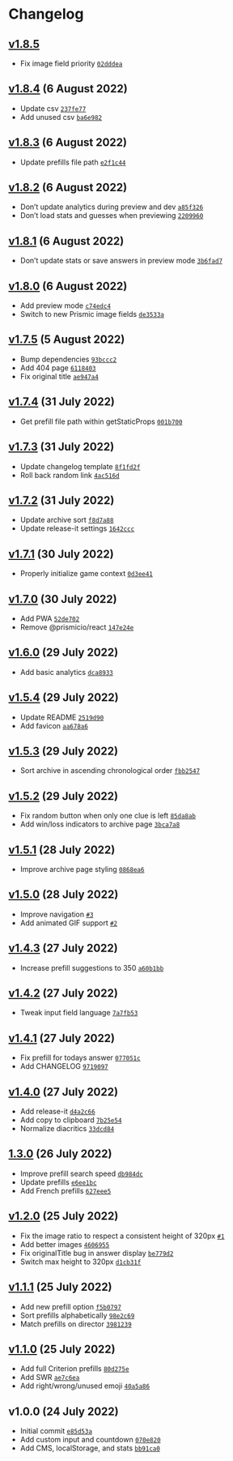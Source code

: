 # Changelog

## [v1.8.5](https://github.com/skilar/snapszhot/compare/v1.8.4...v1.8.5)

-   Fix image field priority [`02dddea`](https://github.com/skilar/snapszhot/commit/02dddeadcee719a376f357644f98f1ea727d0bd3)

## [v1.8.4](https://github.com/skilar/snapszhot/compare/v1.8.3...v1.8.4) (6 August 2022)

-   Update csv [`237fe77`](https://github.com/skilar/snapszhot/commit/237fe770246a2e6d061aab3f4f30aeb0cbb96a67)
-   Add unused csv [`ba6e982`](https://github.com/skilar/snapszhot/commit/ba6e982491676091ba734fc124f111ec66b81c75)

## [v1.8.3](https://github.com/skilar/snapszhot/compare/v1.8.2...v1.8.3) (6 August 2022)

-   Update prefills file path [`e2f1c44`](https://github.com/skilar/snapszhot/commit/e2f1c44ee84ff92dd85d779802a6f6da4315b68e)

## [v1.8.2](https://github.com/skilar/snapszhot/compare/v1.8.1...v1.8.2) (6 August 2022)

-   Don’t update analytics during preview and dev [`a85f326`](https://github.com/skilar/snapszhot/commit/a85f326d83b3f83f7d432c41e3437c442416ec61)
-   Don’t load stats and guesses when previewing [`2209960`](https://github.com/skilar/snapszhot/commit/2209960e5b49c8a6383ff5a4aadbbe0a5ea3f529)

## [v1.8.1](https://github.com/skilar/snapszhot/compare/v1.8.0...v1.8.1) (6 August 2022)

-   Don’t update stats or save answers in preview mode [`3b6fad7`](https://github.com/skilar/snapszhot/commit/3b6fad769a27e80ef852dd0edf6bbef27487a5da)

## [v1.8.0](https://github.com/skilar/snapszhot/compare/v1.7.5...v1.8.0) (6 August 2022)

-   Add preview mode [`c74edc4`](https://github.com/skilar/snapszhot/commit/c74edc43e3e61a3f1bc98a658b893f4fa65a6096)
-   Switch to new Prismic image fields [`de3533a`](https://github.com/skilar/snapszhot/commit/de3533a8422332f29cbaad7d0cff10f777210592)

## [v1.7.5](https://github.com/skilar/snapszhot/compare/v1.7.4...v1.7.5) (5 August 2022)

-   Bump dependencies [`93bccc2`](https://github.com/skilar/snapszhot/commit/93bccc2dc024cf000df4060172706e996c085a13)
-   Add 404 page [`6118403`](https://github.com/skilar/snapszhot/commit/611840352c2c99b5bb3b8225ab5b25de82819b4b)
-   Fix original title [`ae947a4`](https://github.com/skilar/snapszhot/commit/ae947a4f165f3974f54361f9d9c948134190fa94)

## [v1.7.4](https://github.com/skilar/snapszhot/compare/v1.7.3...v1.7.4) (31 July 2022)

-   Get prefill file path within getStaticProps [`001b700`](https://github.com/skilar/snapszhot/commit/001b700b2da2a35769158c494de574aacf5c4cfa)

## [v1.7.3](https://github.com/skilar/snapszhot/compare/v1.7.2...v1.7.3) (31 July 2022)

-   Update changelog template [`8f1fd2f`](https://github.com/skilar/snapszhot/commit/8f1fd2f172e832714058f63dc4b68a5739b1f907)
-   Roll back random link [`4ac516d`](https://github.com/skilar/snapszhot/commit/4ac516d8e9f1c08ee489dba7acc29ed91a9f6b37)

## [v1.7.2](https://github.com/skilar/snapszhot/compare/v1.7.1...v1.7.2) (31 July 2022)

-   Update archive sort [`f8d7a88`](https://github.com/skilar/snapszhot/commit/f8d7a8802d89db1863fe9693ee81327f73102783)
-   Update release-it settings [`1642ccc`](https://github.com/skilar/snapszhot/commit/1642ccc7a86c3a73e40ee7fd9de62548ff4cc626)

## [v1.7.1](https://github.com/skilar/snapszhot/compare/v1.7.0...v1.7.1) (30 July 2022)

-   Properly initialize game context [`0d3ee41`](https://github.com/skilar/snapszhot/commit/0d3ee41b790a671cf1b7c6fa00bc695e54c46337)

## [v1.7.0](https://github.com/skilar/snapszhot/compare/v1.6.0...v1.7.0) (30 July 2022)

-   Add PWA [`52de702`](https://github.com/skilar/snapszhot/commit/52de702dd0081f2c5ec9a295120df90ef05896c3)
-   Remove @prismicio/react [`147e24e`](https://github.com/skilar/snapszhot/commit/147e24ead7ba6a982517dc850985bc39e21b8e5d)

## [v1.6.0](https://github.com/skilar/snapszhot/compare/v1.5.4...v1.6.0) (29 July 2022)

-   Add basic analytics [`dca8933`](https://github.com/skilar/snapszhot/commit/dca8933e3d779a519beb788662b0d8861303d437)

## [v1.5.4](https://github.com/skilar/snapszhot/compare/v1.5.3...v1.5.4) (29 July 2022)

-   Update README [`2519d90`](https://github.com/skilar/snapszhot/commit/2519d90602967aa17137b9c194d21a723db21422)
-   Add favicon [`aa678a6`](https://github.com/skilar/snapszhot/commit/aa678a66265419142e93b57c59c5ee63ee5c57cf)

## [v1.5.3](https://github.com/skilar/snapszhot/compare/v1.5.2...v1.5.3) (29 July 2022)

-   Sort archive in ascending chronological order [`fbb2547`](https://github.com/skilar/snapszhot/commit/fbb25472de63a1dbf445dc236e48a83ab6a8b6d2)

## [v1.5.2](https://github.com/skilar/snapszhot/compare/v1.5.1...v1.5.2) (29 July 2022)

-   Fix random button when only one clue is left [`85da8ab`](https://github.com/skilar/snapszhot/commit/85da8ab987c5c1c187e0a015fe3c266a9a2738e7)
-   Add win/loss indicators to archive page [`3bca7a8`](https://github.com/skilar/snapszhot/commit/3bca7a8d392b49e9769cd6dba87e2edcf52969cc)

## [v1.5.1](https://github.com/skilar/snapszhot/compare/v1.5.0...v1.5.1) (28 July 2022)

-   Improve archive page styling [`0868ea6`](https://github.com/skilar/snapszhot/commit/0868ea67aefa08c5e4df8d71b9d1a3aa3cdedba9)

## [v1.5.0](https://github.com/skilar/snapszhot/compare/v1.4.3...v1.5.0) (28 July 2022)

-   Improve navigation [`#3`](https://github.com/skilar/snapszhot/pull/3)
-   Add animated GIF support [`#2`](https://github.com/skilar/snapszhot/pull/2)

## [v1.4.3](https://github.com/skilar/snapszhot/compare/v1.4.2...v1.4.3) (27 July 2022)

-   Increase prefill suggestions to 350 [`a60b1bb`](https://github.com/skilar/snapszhot/commit/a60b1bbf36934d28f2b4e007ebb52d5dcbfcee25)

## [v1.4.2](https://github.com/skilar/snapszhot/compare/v1.4.1...v1.4.2) (27 July 2022)

-   Tweak input field language [`7a7fb53`](https://github.com/skilar/snapszhot/commit/7a7fb53f71e75a98b622d1b6c58702eeff1201b3)

## [v1.4.1](https://github.com/skilar/snapszhot/compare/v1.4.0...v1.4.1) (27 July 2022)

-   Fix prefill for todays answer [`077051c`](https://github.com/skilar/snapszhot/commit/077051c0f88c0d89d5b5c8bb27a7be25e603deee)
-   Add CHANGELOG [`9719097`](https://github.com/skilar/snapszhot/commit/9719097e22b381d52fcd5d0a6abcc59efede75de)

## [v1.4.0](https://github.com/skilar/snapszhot/compare/1.3.0...v1.4.0) (27 July 2022)

-   Add release-it [`d4a2c66`](https://github.com/skilar/snapszhot/commit/d4a2c66d8371f739251b0a6f2a0eaaacf50d62a3)
-   Add copy to clipboard [`7b25e54`](https://github.com/skilar/snapszhot/commit/7b25e543f1cfdda6b251fc90af6f6808d394f1b6)
-   Normalize diacritics [`33dcd84`](https://github.com/skilar/snapszhot/commit/33dcd845991b5bb21ed61e1d8eb95fbf3c94cd76)

## [1.3.0](https://github.com/skilar/snapszhot/compare/v1.2.0...1.3.0) (26 July 2022)

-   Improve prefill search speed [`db984dc`](https://github.com/skilar/snapszhot/commit/db984dccb9354dd1eecc0140ee1b642e8fb8f430)
-   Update prefills [`e6ee1bc`](https://github.com/skilar/snapszhot/commit/e6ee1bc0f697f2b7337ae3315690aea670acfa78)
-   Add French prefills [`627eee5`](https://github.com/skilar/snapszhot/commit/627eee53eb0f7633ef0c91ade8381291d9b516c9)

## [v1.2.0](https://github.com/skilar/snapszhot/compare/v1.1.1...v1.2.0) (25 July 2022)

-   Fix the image ratio to respect a consistent height of 320px [`#1`](https://github.com/skilar/snapszhot/pull/1)
-   Add better images [`4606955`](https://github.com/skilar/snapszhot/commit/4606955e8061c3e0192c3d48a067045292c7ae47)
-   Fix originalTitle bug in answer display [`be779d2`](https://github.com/skilar/snapszhot/commit/be779d2f126b6be274e064b4bb0c3f055a1f697e)
-   Switch max height to 320px [`d1cb31f`](https://github.com/skilar/snapszhot/commit/d1cb31f05774ca2c91443bba75be1dffd31e1295)

## [v1.1.1](https://github.com/skilar/snapszhot/compare/v1.1.0...v1.1.1) (25 July 2022)

-   Add new prefill option [`f5b0797`](https://github.com/skilar/snapszhot/commit/f5b07978d544229b7c214c1c264201df758a44e3)
-   Sort prefills alphabetically [`98e2c69`](https://github.com/skilar/snapszhot/commit/98e2c69c767b0114d21bff204ad381c9b8435a89)
-   Match prefills on director [`3981239`](https://github.com/skilar/snapszhot/commit/3981239f8bdc11d40d62bb4363dfb537c44c99ac)

## [v1.1.0](https://github.com/skilar/snapszhot/compare/v1.0.0...v1.1.0) (25 July 2022)

-   Add full Criterion prefills [`80d275e`](https://github.com/skilar/snapszhot/commit/80d275ead837fd5857a3a8cdf1db1411c858d5b0)
-   Add SWR [`ae7c6ea`](https://github.com/skilar/snapszhot/commit/ae7c6ead3f32a3675596e4be939626e635f1708c)
-   Add right/wrong/unused emoji [`40a5a86`](https://github.com/skilar/snapszhot/commit/40a5a865187303ba1fa9b269483c9ce924568074)

## v1.0.0 (24 July 2022)

-   Initial commit [`e85d53a`](https://github.com/skilar/snapszhot/commit/e85d53a58c1eb5466944838b6c07a50e5429ae5c)
-   Add custom input and countdown [`070e820`](https://github.com/skilar/snapszhot/commit/070e82066e54a051df6f212d01a85ee68b4cc03b)
-   Add CMS, localStorage, and stats [`bb91ca0`](https://github.com/skilar/snapszhot/commit/bb91ca0577f6817e3e5390548c87623c2975f12e)
